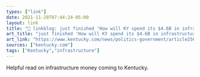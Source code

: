 ```yaml
---
types: ["link"]
date: 2021-11-28T07:44:24-05:00
layout: link
title: "🔗 linkblog: just finished 'How will KY spend its $4.6B in infrastructure bill funds? | Lexington Herald Leader'"
art_title: "just finished 'How will KY spend its $4.6B in infrastructure bill funds? | Lexington Herald Leader"
art_link: "https://www.kentucky.com/news/politics-government/article256083017.html"
sources: ["kentucky.com"]
tags: ["Kentucky","infrastructure"]
---
```

Helpful read on infrastructure money coming to Kentucky.
